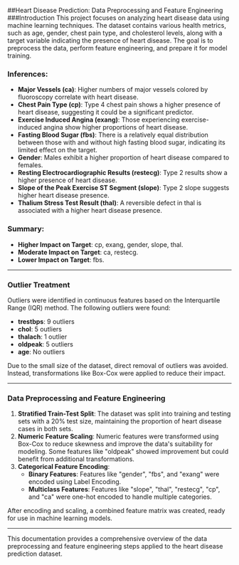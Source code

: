 ##Heart Disease Prediction: Data Preprocessing and Feature Engineering
###Introduction
This project focuses on analyzing heart disease data using machine learning techniques. The dataset contains various health metrics, such as age, gender, chest pain type, and cholesterol levels, along with a target variable indicating the presence of heart disease. The goal is to preprocess the data, perform feature engineering, and prepare it for model training.

### Inferences:
- **Major Vessels (ca)**: Higher numbers of major vessels colored by fluoroscopy correlate with heart disease.
- **Chest Pain Type (cp)**: Type 4 chest pain shows a higher presence of heart disease, suggesting it could be a significant predictor.
- **Exercise Induced Angina (exang)**: Those experiencing exercise-induced angina show higher proportions of heart disease.
- **Fasting Blood Sugar (fbs)**: There is a relatively equal distribution between those with and without high fasting blood sugar, indicating its limited effect on the target.
- **Gender**: Males exhibit a higher proportion of heart disease compared to females.
- **Resting Electrocardiographic Results (restecg)**: Type 2 results show a higher presence of heart disease.
- **Slope of the Peak Exercise ST Segment (slope)**: Type 2 slope suggests higher heart disease presence.
- **Thalium Stress Test Result (thal)**: A reversible defect in thal is associated with a higher heart disease presence.

### Summary:
- **Higher Impact on Target**: cp, exang, gender, slope, thal.
- **Moderate Impact on Target**: ca, restecg.
- **Lower Impact on Target**: fbs.

---

### Outlier Treatment

Outliers were identified in continuous features based on the Interquartile Range (IQR) method. The following outliers were found:

- **trestbps**: 9 outliers
- **chol**: 5 outliers
- **thalach**: 1 outlier
- **oldpeak**: 5 outliers
- **age**: No outliers

Due to the small size of the dataset, direct removal of outliers was avoided. Instead, transformations like Box-Cox were applied to reduce their impact.

---

### Data Preprocessing and Feature Engineering

1. **Stratified Train-Test Split**: The dataset was split into training and testing sets with a 20% test size, maintaining the proportion of heart disease cases in both sets.
2. **Numeric Feature Scaling**: Numeric features were transformed using Box-Cox to reduce skewness and improve the data's suitability for modeling. Some features like "oldpeak" showed improvement but could benefit from additional transformations.
3. **Categorical Feature Encoding**:
   - **Binary Features**: Features like "gender", "fbs", and "exang" were encoded using Label Encoding.
   - **Multiclass Features**: Features like "slope", "thal", "restecg", "cp", and "ca" were one-hot encoded to handle multiple categories.

After encoding and scaling, a combined feature matrix was created, ready for use in machine learning models.

---

This documentation provides a comprehensive overview of the data preprocessing and feature engineering steps applied to the heart disease prediction dataset.

